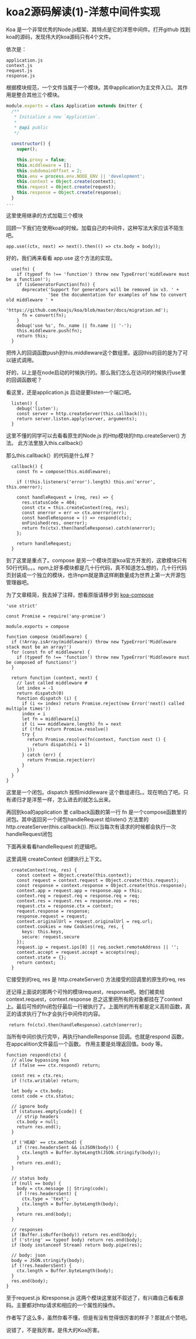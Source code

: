 # koa2源码解读(1)-洋葱中间件实现

Koa 是一个非常优秀的Node.js框架、其特点是它的洋葱中间件。打开github 找到koa的源码，发现伟大的koa源码只有4个文件。

依次是：

```
application.js
context.js
request.js
response.js
```

根据模块规范，一个文件当属于一个模块。其中application为主文件入口。
其作用是整合其他三个模块。

```javascript
module.exports = class Application extends Emitter {
  /**
   * Initialize a new `Application`.
   *
   * @api public
   */

  constructor() {
    super();

    this.proxy = false;
    this.middleware = [];
    this.subdomainOffset = 2;
    this.env = process.env.NODE_ENV || 'development';
    this.context = Object.create(context);
    this.request = Object.create(request);
    this.response = Object.create(response);
  }
...
```

这里使用继承的方式加载三个模块


回顾一下我们在使用koa的时候。加载自己的中间件，这种写法大家应该不陌生吧。

```
app.use((ctx, next) => next().then(() => ctx.body = body));

```

好的，我们再来看看 app.use 这个方法的实现。

```
  use(fn) {
    if (typeof fn !== 'function') throw new TypeError('middleware must be a function!');
    if (isGeneratorFunction(fn)) {
      deprecate('Support for generators will be removed in v3. ' +
                'See the documentation for examples of how to convert old middleware ' +
                'https://github.com/koajs/koa/blob/master/docs/migration.md');
      fn = convert(fn);
    }
    debug('use %s', fn._name || fn.name || '-');
    this.middleware.push(fn);
    return this;
  }
```

把传入的回调函数push到this.middleware这个数组里。返回this的目的是为了可以链式调用。

好的，以上是在node启动的时候执行的。那么我们怎么在访问的时候执行use里的回调函数呢？

看这里，还是application.js 启动是要listen一个端口吧。

```
  listen() {
    debug('listen');
    const server = http.createServer(this.callback());
    return server.listen.apply(server, arguments);
  }
```
这里不懂的同学可以去看看原生的Node.js 的Http模块的http.createServer() 方法。
此方法里放入this.callback(）

那么this.callback(）的代码是什么样？

```
  callback() {
    const fn = compose(this.middleware);

    if (!this.listeners('error').length) this.on('error', this.onerror);

    const handleRequest = (req, res) => {
      res.statusCode = 404;
      const ctx = this.createContext(req, res);
      const onerror = err => ctx.onerror(err);
      const handleResponse = () => respond(ctx);
      onFinished(res, onerror);
      return fn(ctx).then(handleResponse).catch(onerror);
    };

    return handleRequest;
  }
```

到了这里是重点了。compose 是另一个模块页是koa官方开发的，这歌模块只有50行代码。。。npm上好多模块都是几十行代码，真不知道怎么想的，几十行代码页封装成一个独立的模块，也许npm就是靠这样刷数量成为世界上第一大开源包管理器吧。

为了文章精简，我去掉了注释，想看原版请移步到 [koa-compose](link:https://github.com/koajs/compose/blob/master/index.js)

```
'use strict'

const Promise = require('any-promise')

module.exports = compose

function compose (middleware) {
  if (!Array.isArray(middleware)) throw new TypeError('Middleware stack must be an array!')
  for (const fn of middleware) {
    if (typeof fn !== 'function') throw new TypeError('Middleware must be composed of functions!')
  }

  return function (context, next) {
    // last called middleware #
    let index = -1
    return dispatch(0)
    function dispatch (i) {
      if (i <= index) return Promise.reject(new Error('next() called multiple times'))
      index = i
      let fn = middleware[i]
      if (i === middleware.length) fn = next
      if (!fn) return Promise.resolve()
      try {
        return Promise.resolve(fn(context, function next () {
          return dispatch(i + 1)
        }))
      } catch (err) {
        return Promise.reject(err)
      }
    }
  }
}

```

这里是一个闭包。dispatch 按照middleware 这个数组递归。。现在明白了吧。只有递归才是洋葱一样，怎么进去的就怎么出来。

再回到koa的application 里 callback函数的第一行 fn 是一个compose函数里的闭包。其中返回另一个闭包handleRequest
给listen() 方法里的  http.createServer(this.callback()).
所以当每次有请求的时候都会执行一次handleRequest闭包

下面再来看看handleRequest 的逻辑吧。

这里调用 createContext 创建执行上下文。

```
  createContext(req, res) {
    const context = Object.create(this.context);
    const request = context.request = Object.create(this.request);
    const response = context.response = Object.create(this.response);
    context.app = request.app = response.app = this;
    context.req = request.req = response.req = req;
    context.res = request.res = response.res = res;
    request.ctx = response.ctx = context;
    request.response = response;
    response.request = request;
    context.originalUrl = request.originalUrl = req.url;
    context.cookies = new Cookies(req, res, {
      keys: this.keys,
      secure: request.secure
    });
    request.ip = request.ips[0] || req.socket.remoteAddress || '';
    context.accept = request.accept = accepts(req);
    context.state = {};
    return context;
  }

```
它接受到的req, res 是 http.createServer() 方法接受的回调里的原生的req, res 

还记得上面说的那两个可怜的模块request，response吧。她们被卖给context.request，context.response
总之这里把所有的对象都挂在了context上。最后可怜的fn闭包仔最后一行被执行了。上面所的所有都是定义高阶函数，真正的请求执行了fn才会执行中间件的内容。

```
 return fn(ctx).then(handleResponse).catch(onerror);
```

当所有中间价执行完毕，再执行handleResponse 回调。也就是respond 函数， 在appcalition文件最后一个函数。
作用主要是处理返回值。body 等。

```
function respond(ctx) {
  // allow bypassing koa
  if (false === ctx.respond) return;

  const res = ctx.res;
  if (!ctx.writable) return;

  let body = ctx.body;
  const code = ctx.status;

  // ignore body
  if (statuses.empty[code]) {
    // strip headers
    ctx.body = null;
    return res.end();
  }

  if ('HEAD' == ctx.method) {
    if (!res.headersSent && isJSON(body)) {
      ctx.length = Buffer.byteLength(JSON.stringify(body));
    }
    return res.end();
  }

  // status body
  if (null == body) {
    body = ctx.message || String(code);
    if (!res.headersSent) {
      ctx.type = 'text';
      ctx.length = Buffer.byteLength(body);
    }
    return res.end(body);
  }

  // responses
  if (Buffer.isBuffer(body)) return res.end(body);
  if ('string' == typeof body) return res.end(body);
  if (body instanceof Stream) return body.pipe(res);

  // body: json
  body = JSON.stringify(body);
  if (!res.headersSent) {
    ctx.length = Buffer.byteLength(body);
  }
  res.end(body);
}

```

至于request.js 和response.js 这两个模块这里就不叙述了，有兴趣自己看看源码。主要都对http请求和相应的一个属性的操作。

作者写了这么多，虽然你看不懂，但是有没有觉得很厉害的样子？那就点个赞吧。

说错了，不是我厉害。是伟大的Koa厉害。






